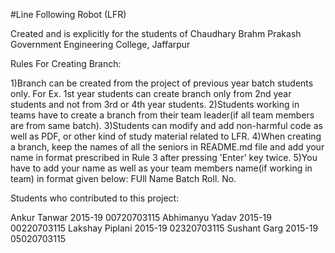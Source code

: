 #Line Following Robot (LFR)

Created and is explicitly for the students of Chaudhary Brahm Prakash Government Engineering College, Jaffarpur

Rules For Creating Branch:

1)Branch can be created from the project of previous year batch students only.
	For Ex. 1st year students can create branch only from 2nd year students and not from 3rd or 4th year students.
2)Students working in teams have to create a branch from their team leader(if all team members are from same batch).
3)Students can modify and add non-harmful code as well as PDF, or other kind of study material related to LFR.
4)When creating a branch, keep the names of all the seniors in README.md file and add your name in format prescribed in Rule 3 after pressing 'Enter' key twice.
5)You have to add your name as well as your team members name(if working in team) in format given below:
	FUll Name	Batch		Roll. No.



Students who contributed to this project:


Ankur Tanwar		2015-19		00720703115
Abhimanyu Yadav		2015-19		00220703115
Lakshay Piplani		2015-19		02320703115
Sushant Garg		2015-19		05020703115